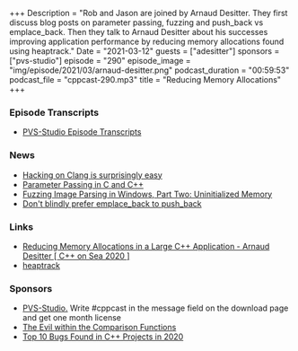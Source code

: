 +++
Description = "Rob and Jason are joined by Arnaud Desitter. They first discuss blog posts on parameter passing, fuzzing and push_back vs emplace_back. Then they talk to Arnaud Desitter about his successes improving application performance by reducing memory allocations found using heaptrack."
Date = "2021-03-12"
guests = ["adesitter"]
sponsors = ["pvs-studio"]
episode = "290"
episode_image = "img/episode/2021/03/arnaud-desitter.png"
podcast_duration = "00:59:53"
podcast_file = "cppcast-290.mp3"
title = "Reducing Memory Allocations"
+++

### Episode Transcripts ###

- [PVS-Studio Episode Transcripts](https://www.viva64.com/en/tags/?q=Broadcasting)

### News ###

 - [Hacking on Clang is surprisingly easy](https://mort.coffee/home/clang-compiler-hacking/)
 - [Parameter Passing in C and C++](https://wolchok.org/posts/parameter-passing/)
 - [Fuzzing Image Parsing in Windows, Part Two: Uninitialized Memory](https://www.fireeye.com/blog/threat-research/2021/03/fuzzing-image-parsing-in-windows-uninitialized-memory.html)
 - [Don't blindly prefer emplace_back to push_back](https://quuxplusone.github.io/blog/2021/03/03/push-back-emplace-back/)

### Links ###

 - [Reducing Memory Allocations in a Large C++ Application - Arnaud Desitter [ C++ on Sea 2020 ]](https://www.youtube.com/watch?v=ZXTI5iWHhrg)
 - [heaptrack](https://github.com/KDE/heaptrack)


### Sponsors ###

- [PVS-Studio.](https://www.viva64.com/pvs-download-cppcast-t) Write #cppcast in the message field on the download page and get one month license
- [The Evil within the Comparison Functions](https://www.viva64.com/evil_comparison_functions)
- [Top 10 Bugs Found in C++ Projects in 2020](https://www.viva64.com/top_10_bug_cpp)
